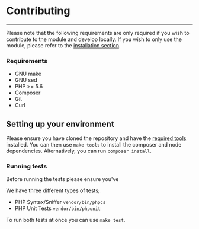 # Contributing
---

Please note that the following requirements are only required if you wish to contribute to the module and develop locally. If you wish to only use the module, please refer to the [installation section](README.md#installation).

### Requirements
- GNU make
- GNU sed
- PHP >= 5.6
- Composer
- Git
- Curl

## Setting up your environment
Please ensure you have cloned the repository and have the [required tools](#requirements) installed. You can then use `make tools` to install the composer and node dependencies. Alternatively, you can run `composer install`.

### Running tests
Before running the tests please ensure you've

We have three different types of tests;
- PHP Syntax/Sniffer `vendor/bin/phpcs`
- PHP Unit Tests `vendor/bin/phpunit`

To run both tests at once you can use `make test`.